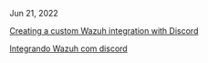 Jun 21, 2022

[Creating a custom Wazuh integration with Discord](https://eugenio-chaves.github.io/blog/2022/creating-a-custom-wazuh-integration)

[Integrando Wazuh com discord](https://eugenio-chaves.github.io/blog/2022/wazuh-criando-uma-integracao-customizada)